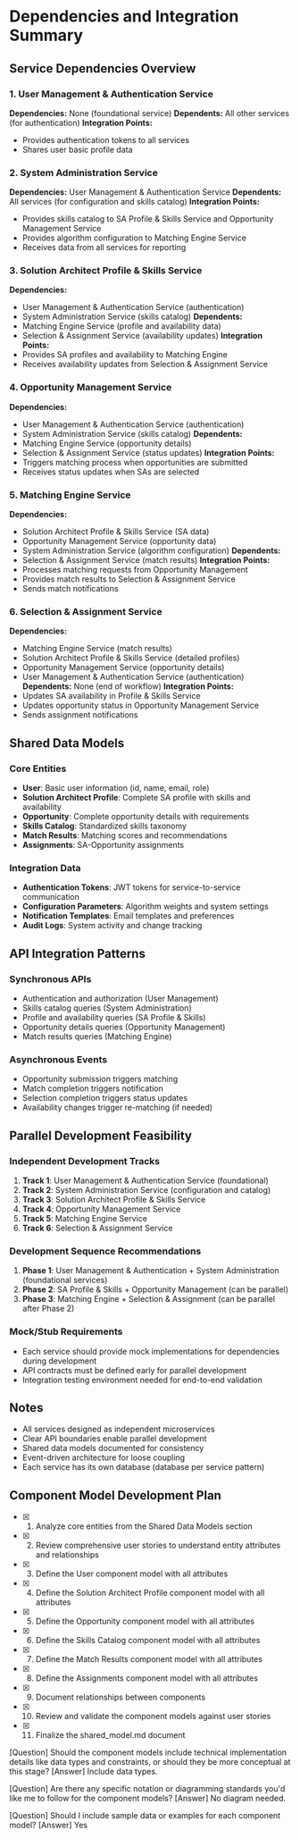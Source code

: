 # Dependencies and Integration Summary

## Service Dependencies Overview

### 1. User Management & Authentication Service
**Dependencies:** None (foundational service)
**Dependents:** All other services (for authentication)
**Integration Points:**
- Provides authentication tokens to all services
- Shares user basic profile data

### 2. System Administration Service  
**Dependencies:** User Management & Authentication Service
**Dependents:** All services (for configuration and skills catalog)
**Integration Points:**
- Provides skills catalog to SA Profile & Skills Service and Opportunity Management Service
- Provides algorithm configuration to Matching Engine Service
- Receives data from all services for reporting

### 3. Solution Architect Profile & Skills Service
**Dependencies:** 
- User Management & Authentication Service (authentication)
- System Administration Service (skills catalog)
**Dependents:** 
- Matching Engine Service (profile and availability data)
- Selection & Assignment Service (availability updates)
**Integration Points:**
- Provides SA profiles and availability to Matching Engine
- Receives availability updates from Selection & Assignment Service

### 4. Opportunity Management Service
**Dependencies:**
- User Management & Authentication Service (authentication)
- System Administration Service (skills catalog)
**Dependents:**
- Matching Engine Service (opportunity details)
- Selection & Assignment Service (status updates)
**Integration Points:**
- Triggers matching process when opportunities are submitted
- Receives status updates when SAs are selected

### 5. Matching Engine Service
**Dependencies:**
- Solution Architect Profile & Skills Service (SA data)
- Opportunity Management Service (opportunity data)
- System Administration Service (algorithm configuration)
**Dependents:**
- Selection & Assignment Service (match results)
**Integration Points:**
- Processes matching requests from Opportunity Management
- Provides match results to Selection & Assignment Service
- Sends match notifications

### 6. Selection & Assignment Service
**Dependencies:**
- Matching Engine Service (match results)
- Solution Architect Profile & Skills Service (detailed profiles)
- Opportunity Management Service (opportunity details)
- User Management & Authentication Service (authentication)
**Dependents:** None (end of workflow)
**Integration Points:**
- Updates SA availability in Profile & Skills Service
- Updates opportunity status in Opportunity Management Service
- Sends assignment notifications

## Shared Data Models

### Core Entities
- **User**: Basic user information (id, name, email, role)
- **Solution Architect Profile**: Complete SA profile with skills and availability
- **Opportunity**: Complete opportunity details with requirements
- **Skills Catalog**: Standardized skills taxonomy
- **Match Results**: Matching scores and recommendations
- **Assignments**: SA-Opportunity assignments

### Integration Data
- **Authentication Tokens**: JWT tokens for service-to-service communication
- **Configuration Parameters**: Algorithm weights and system settings
- **Notification Templates**: Email templates and preferences
- **Audit Logs**: System activity and change tracking

## API Integration Patterns

### Synchronous APIs
- Authentication and authorization (User Management)
- Skills catalog queries (System Administration)
- Profile and availability queries (SA Profile & Skills)
- Opportunity details queries (Opportunity Management)
- Match results queries (Matching Engine)

### Asynchronous Events
- Opportunity submission triggers matching
- Match completion triggers notification
- Selection completion triggers status updates
- Availability changes trigger re-matching (if needed)

## Parallel Development Feasibility

### Independent Development Tracks
1. **Track 1**: User Management & Authentication Service (foundational)
2. **Track 2**: System Administration Service (configuration and catalog)
3. **Track 3**: Solution Architect Profile & Skills Service
4. **Track 4**: Opportunity Management Service  
5. **Track 5**: Matching Engine Service
6. **Track 6**: Selection & Assignment Service

### Development Sequence Recommendations
1. **Phase 1**: User Management & Authentication + System Administration (foundational services)
2. **Phase 2**: SA Profile & Skills + Opportunity Management (can be parallel)
3. **Phase 3**: Matching Engine + Selection & Assignment (can be parallel after Phase 2)

### Mock/Stub Requirements
- Each service should provide mock implementations for dependencies during development
- API contracts must be defined early for parallel development
- Integration testing environment needed for end-to-end validation

## Notes
- All services designed as independent microservices
- Clear API boundaries enable parallel development
- Shared data models documented for consistency
- Event-driven architecture for loose coupling
- Each service has its own database (database per service pattern)

## Component Model Development Plan

- [x] 1. Analyze core entities from the Shared Data Models section
- [x] 2. Review comprehensive user stories to understand entity attributes and relationships
- [x] 3. Define the User component model with all attributes
- [x] 4. Define the Solution Architect Profile component model with all attributes
- [x] 5. Define the Opportunity component model with all attributes
- [x] 6. Define the Skills Catalog component model with all attributes
- [x] 7. Define the Match Results component model with all attributes
- [x] 8. Define the Assignments component model with all attributes
- [x] 9. Document relationships between components
- [x] 10. Review and validate the component models against user stories
- [x] 11. Finalize the shared_model.md document

[Question] Should the component models include technical implementation details like data types and constraints, or should they be more conceptual at this stage?
[Answer] Include data types.

[Question] Are there any specific notation or diagramming standards you'd like me to follow for the component models?
[Answer] No diagram needed.

[Question] Should I include sample data or examples for each component model?
[Answer] Yes

